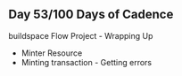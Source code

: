 ## Day 53/100 Days of Cadence

buildspace Flow Project - Wrapping Up
* Minter Resource 
* Minting transaction - Getting errors
